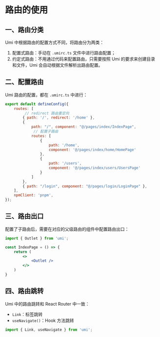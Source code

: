 # 路由的使用

## 一、路由分类

Umi 中根据路由的配置方式不同，将路由分为两类：

1. 配置式路由：手动在 `.umirc.ts` 文件中进行路由配置；
2. 约定式路由：不用通过代码来配置路由，只需要按照 Umi 的要求来创建目录和文件，Umi 会自动根据文件解析出路由配置。

## 二、配置路由

Umi 路由的配置，都在 `.umirc.ts` 中进行：

```js
export default defineConfig({
	routes: [
         // redirect 路由重定向
		{ path: '/', redirect: '/home' },
		{
			path: "/", component: "@/pages/index/IndexPage",
             // 配置子路由
			routes: [
				{
					path: '/home',
					component: '@/pages/index/home/HomePage'
				},
				{
					path: '/users',
					component: '@/pages/index/users/UsersPage'
				}
			]
		},
		{ path: "/login", component: "@/pages/login/LoginPage" },
	],
	npmClient: 'pnpm',
});
```

## 三、路由出口

配置了子路由后，需要在对应的父级路由的组件中配置路由出口：

```jsx
import { Outlet } from 'umi';

const IndexPage = () => {
    return (
    	<>
        	<Outlet />
        </>
    )
}
```

## 四、路由跳转

Umi 中的路由跳转和 React Router 中一致：

- `Link`：标签跳转
- `useNavigate()`：Hook 方法跳转

```jsx
import { Link, useNavigate } from 'umi';
```

